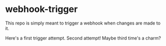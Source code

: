 # webhook-trigger

This repo is simply meant to trigger a webhook when changes are made to it.

Here's a first trigger attempt.
Second attempt!
Maybe third time's a charm?
